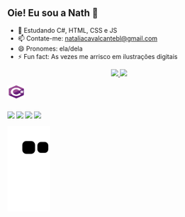 ## Oie! Eu sou a Nath 👋

- 🌱 Estudando C#, HTML, CSS e JS
- 📫 Contate-me: nataliacavalcantebl@gmail.com
- 😄 Pronomes: ela/dela
- ⚡ Fun fact: As vezes me arrisco em ilustrações digitais

<div align="center">
  <a href="https://github.com/nataliacabarb">
  <img height="150em" src="https://github-readme-stats.vercel.app/api?username=nataliacabarb&show_icons=true&theme=gruvbox&include_all_commits=true&count_private=true"/>
  <img height="150em" src="https://github-readme-stats.vercel.app/api/top-langs/?username=nataliacabarb&layout=compact&langs_count=7&theme=gruvbox"/>
</div>

<div style="display: inline_block"><br>
  <img align="center" alt="Rafa-Csharp" height="30" width="40" src="https://raw.githubusercontent.com/devicons/devicon/master/icons/csharp/csharp-original.svg">
</div>

##
<div> 
  <a href="https://instagram.com/nataliacabarb_" target="_blank"><img src="https://img.shields.io/badge/-Instagram-%23E4405F?style=for-the-badge&logo=instagram&logoColor=white" target="_blank"></a>
  <a href="https://instagram.com/ilustranobara" target="_blank"><img src="https://img.shields.io/badge/-Instagram-%23E4405F?style=for-the-badge&logo=instagram&logoColor=white" target="_blank"></a>
  <a href = "mailto:nataliacavalcantebl@gmail.com"><img src="https://img.shields.io/badge/-Gmail-%23333?style=for-the-badge&logo=gmail&logoColor=white" target="_blank"></a>
  <a href="https://www.linkedin.com/in/natália-cavalcante-ab712b258/" target="_blank"><img src="https://img.shields.io/badge/-LinkedIn-%230077B5?style=for-the-badge&logo=linkedin&logoColor=white" target="_blank"></a> 
</div>

![Snake animation](https://github.com/rafaballerini/rafaballerini/blob/output/github-contribution-grid-snake.svg)
